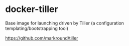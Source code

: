docker-tiller
=============

Base image for launching driven by Tiller (a configuration templating/bootstrapping tool)

https://github.com/markround/tiller
